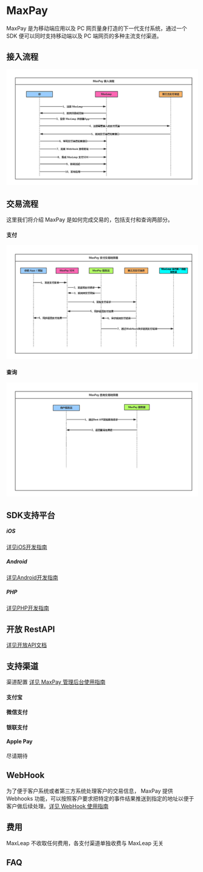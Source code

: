 # MaxPay

MaxPay 是为移动端应用以及 PC 网页量身打造的下一代支付系统，通过一个 SDK 便可以同时支持移动端以及 PC 端网页的多种主流支付渠道。

## 接入流程
![Pay](../../../images/MaxPayJoinFlow.png "MaxPay 接入流程")

## 交易流程
这里我们将介绍 MaxPay 是如何完成交易的，包括支付和查询两部分。

#### 支付
![Pay](../../../images/MaxPayPaymentSequence.png "MaxPay 支付流程")

#### 查询
![Query](../../../images/MaxPayQuerySequence.png "MaxPay 查询流程")

## SDK支持平台
##### iOS
[详见iOS开发指南](ML_DOCS_GUIDE_LINK_PLACEHOLDER_IOS)
##### Android
[详见Android开发指南](ML_DOCS_GUIDE_LINK_PLACEHOLDER_ANDROID)
##### PHP
[详见PHP开发指南](ML_DOCS_GUIDE_LINK_PLACEHOLDER_PHP)

## 开放 RestAPI
[详见开放API文档](ML_DOCS_REST_API_MAXPAY)

## 支持渠道
渠道配置 [详见 MaxPay 管理后台使用指南](ML_DOCS_LINK_PLACEHOLDER_USERMANUAL#MAXPAY_ADMIN)
#### 支付宝
#### 微信支付
#### 银联支付
#### Apple Pay
尽请期待

## WebHook
为了便于客户系统或者第三方系统处理客户的交易信息， MaxPay 提供 Webhooks 功能，可以按照客户要求把特定的事件结果推送到指定的地址以便于客户做后续处理。[详见 WebHook 使用指南](ML_DOCS_LINK_PLACEHOLDER_USERMANUAL#MAXPAY_WEBHOOK)

## 费用
MaxLeap 不收取任何费用，各支付渠道单独收费与 MaxLeap 无关

## FAQ
